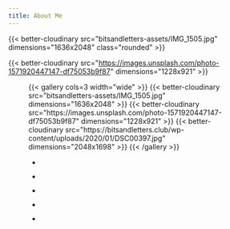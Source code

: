 ```yaml
---
title: About Me
---
```


{{< better-cloudinary src="bitsandletters-assets/IMG_1505.jpg" dimensions="1636x2048" class="rounded" >}}

{{< better-cloudinary src="https://images.unsplash.com/photo-1571920447147-df75053b9f87" dimensions="1228x921" >}}


<figure class="wp-block-gallery dd-gallery wide-width">
{{< gallery cols=3 width="wide" >}}
  {{< better-cloudinary src="bitsandletters-assets/IMG_1505.jpg" dimensions="1636x2048" >}}
  {{< better-cloudinary src="https://images.unsplash.com/photo-1571920447147-df75053b9f87" dimensions="1228x921" >}}
  {{< better-cloudinary src="https://bitsandletters.club/wp-content/uploads/2020/01/DSC00397.jpg" dimensions="2048x1698" >}}
{{< /gallery >}}
</figure>

<figure class="wp-block-gallery columns-3 is-cropped wide-width"><ul class="blocks-gallery-grid"><li class="blocks-gallery-item"><figure><img src="https://bitsandletters.club/wp-content/uploads/2020/01/2e824696-5ab4-4098-97d7-bc8a68471509-683x1024.jpg" alt="" data-id="43" data-full-url="https://bitsandletters.club/wp-content/uploads/2020/01/2e824696-5ab4-4098-97d7-bc8a68471509.jpg" data-link="https://bitsandletters.club/?attachment_id=43" class="wp-image-43"/></figure></li><li class="blocks-gallery-item"><figure><img src="https://bitsandletters.club/wp-content/uploads/2020/01/8c34b923-3825-4cf4-ae87-4c72623b26af-683x1024.jpg" alt="" data-id="44" data-full-url="https://bitsandletters.club/wp-content/uploads/2020/01/8c34b923-3825-4cf4-ae87-4c72623b26af.jpg" data-link="https://bitsandletters.club/?attachment_id=44" class="wp-image-44"/></figure></li><li class="blocks-gallery-item"><figure><img src="https://bitsandletters.club/wp-content/uploads/2020/01/8e663344-d644-4ea0-9d7a-90a300a77fb7-1024x925.jpg" alt="" data-id="45" data-full-url="https://bitsandletters.club/wp-content/uploads/2020/01/8e663344-d644-4ea0-9d7a-90a300a77fb7.jpg" data-link="https://bitsandletters.club/?attachment_id=45" class="wp-image-45"/></figure></li><li class="blocks-gallery-item"><figure><img src="https://bitsandletters.club/wp-content/uploads/2020/01/DSC00215-1024x765.jpg" alt="" data-id="46" data-full-url="https://bitsandletters.club/wp-content/uploads/2020/01/DSC00215.jpg" data-link="https://bitsandletters.club/?attachment_id=46" class="wp-image-46"/></figure></li><li class="blocks-gallery-item"><figure><img src="https://bitsandletters.club/wp-content/uploads/2020/01/DSC00397-1024x849.jpg" alt="" data-id="47" data-full-url="https://bitsandletters.club/wp-content/uploads/2020/01/DSC00397.jpg" data-link="https://bitsandletters.club/?attachment_id=47" class="wp-image-47"/></figure></li></ul></figure>